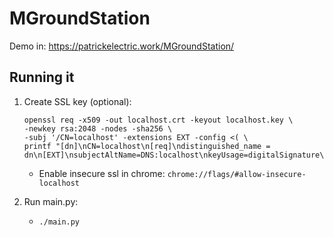 # MGroundStation

Demo in: https://patrickelectric.work/MGroundStation/

## Running it
1. Create SSL key (optional):
    ```
    openssl req -x509 -out localhost.crt -keyout localhost.key \
    -newkey rsa:2048 -nodes -sha256 \
    -subj '/CN=localhost' -extensions EXT -config <( \
    printf "[dn]\nCN=localhost\n[req]\ndistinguished_name = dn\n[EXT]\nsubjectAltName=DNS:localhost\nkeyUsage=digitalSignature\nextendedKeyUsage=serverAuth")
    ```
    - Enable insecure ssl in chrome: `chrome://flags/#allow-insecure-localhost`

2. Run main.py:
    - `./main.py`